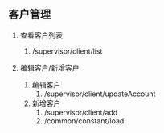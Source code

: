 ## 客户管理
1. 查看客户列表
    1. /supervisor/client/list

2. 编辑客户/新增客户
    1. 编辑客户
        1. /supervisor/client/updateAccount
    2. 新增客户
        1. /supervisor/client/add
        2. /common/constant/load

